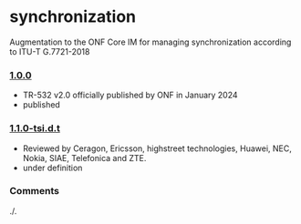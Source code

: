 # synchronization
Augmentation to the ONF Core IM for managing synchronization according to ITU-T G.7721-2018

### [1.0.0](../../tree/TR532v2_0)
- TR-532 v2.0 officially published by ONF in January 2024
- published

### [1.1.0-tsi.d.t](../../tree/tsi)
- Reviewed by Ceragon, Ericsson, highstreet technologies, Huawei, NEC, Nokia, SIAE, Telefonica and ZTE.
- under definition

### Comments
./.
